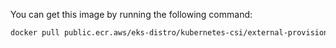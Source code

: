 You can get this image by running the following command:

```bash
docker pull public.ecr.aws/eks-distro/kubernetes-csi/external-provisioner:<tag>
```
